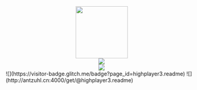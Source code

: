 <div align="center"> <img height="137px" src="https://github-readme-stats.vercel.app/api?username=highplayer3&hide_title=true&hide_border=true&show_icons=trueline_height=21&text_color=000&icon_color=000&bg_color=0,ea6161,ffc64d,fffc4d,52fa5a&theme=graywhite" /> </div>
<div align="center"> <img src="https://github-readme-stats.vercel.app/api/top-langs/?username=highplayer3&hide_title=true&hide_border=true&layout=compact&langs_count=6&text_color=000&icon_color=fff&bg_color=0,52fa5a,4dfcff,c64dff&theme=graywhite" /> </div>
<div align="center"> <img src="https://activity-graph.herokuapp.com/graph?username=highplayer3&theme=xcode" /> </div>
![](https://visitor-badge.glitch.me/badge?page_id=highplayer3.readme)
![](http://antzuhl.cn:4000/get/@highplayer3.readme)
